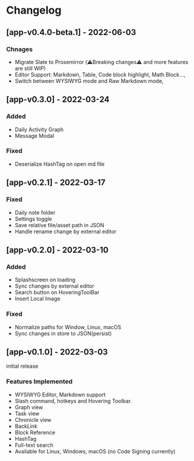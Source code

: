 # Changelog 

## [app-v0.4.0-beta.1] - 2022-06-03 

### Chnages

- Migrate Slate to Prosemirror (⚠️Breaking changes⚠️ and more features are still WIP)
- Editor Support: Markdown, Table, Code block highlight, Math Block...,  
- Switch between WYSIWYG mode and Raw Markdown mode, 

## [app-v0.3.0] - 2022-03-24

### Added  
- Daily Activity Graph  
- Message Modal  

### Fixed  
- Deserialize HashTag on open md file  

## [app-v0.2.1] - 2022-03-17  

### Fixed  
- Daily note folder   
- Settings toggle  
- Save relative file/asset path in JSON  
- Handle rename change by external editor  

## [app-v0.2.0] - 2022-03-10

### Added  
- Splashscreen on loading  
- Sync changes by external editor  
- Search button on HoveringToolBar  
- Insert Local Image  

### Fixed  
- Normalize paths for Window, Linux, macOS  
- Sync changes in store to JSON(persist)  

## [app-v0.1.0] - 2022-03-03

initial release

### Features Implemented

- WYSIWYG Editor, Markdown support  
- Slash command, hotkeys and Hovering Toolbar.   
- Graph view 
- Task view  
- Chronicle view 
- BackLink   
- Block Reference  
- HashTag 
- Full-text search 
- Available for Linux, Windows, macOS (no Code Signing currently)
